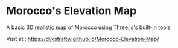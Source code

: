 # Morocco's Elevation Map

A basic 3D realistic map of Morocco using Three.js's built-in tools. 

Visit at : https://dijkstraftw.github.io/Morocco-Elevation-Map/
